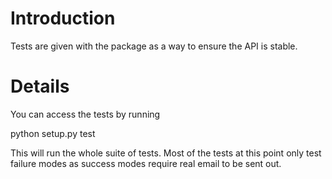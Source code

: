# Introduction #

Tests are given with the package as a way to ensure the API is stable.


# Details #

You can access the tests by running

python setup.py test

This will run the whole suite of tests.  Most of the tests at this point only test failure modes as success modes require real email to be sent out.